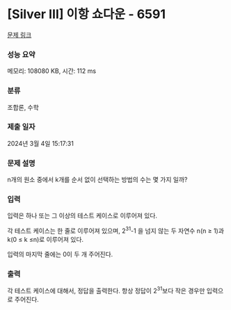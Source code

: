 # [Silver III] 이항 쇼다운 - 6591 

[문제 링크](https://www.acmicpc.net/problem/6591) 

### 성능 요약

메모리: 108080 KB, 시간: 112 ms

### 분류

조합론, 수학

### 제출 일자

2024년 3월 4일 15:17:31

### 문제 설명

<p>n개의 원소 중에서 k개를 순서 없이 선택하는 방법의 수는 몇 가지 일까?</p>

### 입력 

 <p>입력은 하나 또는 그 이상의 테스트 케이스로 이루어져 있다.</p>

<p>각 테스트 케이스는 한 줄로 이루어져 있으며, 2<sup>31</sup>-1 을 넘지 않는 두 자연수 n(n ≥ 1)과 k(0 ≤ k ≤n)로 이루어져 있다.</p>

<p>입력의 마지막 줄에는 0이 두 개 주어진다.</p>

### 출력 

 <p>각 테스트 케이스에 대해서, 정답을 출력한다. 항상 정답이 2<sup>31</sup>보다 작은 경우만 입력으로 주어진다.</p>

